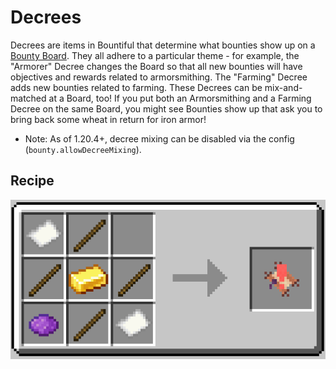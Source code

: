 
# Decrees

Decrees are items in Bountiful that determine what bounties show up on a
[Bounty Board](bounty-boards.md). They all adhere to a particular theme - for example,
the "Armorer" Decree changes the Board so that all new bounties will have objectives
and rewards related to armorsmithing. The "Farming" Decree adds new bounties related to
farming. These Decrees can be mix-and-matched at a Board, too! If you put both an Armorsmithing
and a Farming Decree on the same Board, you might see Bounties show up that ask you
to bring back some wheat in return for iron armor!
* Note: As of 1.20.4+, decree mixing can be disabled via the config (`bounty.allowDecreeMixing`).

## Recipe

![Decree Recipe](../longterm/decree.png)